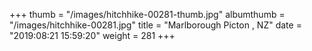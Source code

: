 +++
thumb = "/images/hitchhike-00281-thumb.jpg"
albumthumb = "/images/hitchhike-00281.jpg"
title = "Marlborough Picton , NZ"
date = "2019:08:21 15:59:20"
weight = 281
+++
